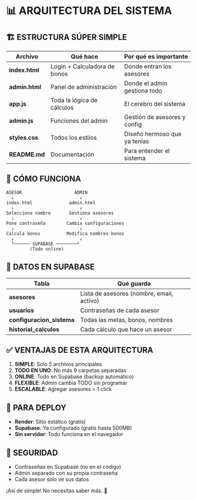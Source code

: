 # 📊 ARQUITECTURA DEL SISTEMA

## 🏗️ ESTRUCTURA SÚPER SIMPLE

| Archivo | Qué hace | Por qué es importante |
|---------|----------|----------------------|
| **index.html** | Login + Calculadora de bonos | Donde entran los asesores |
| **admin.html** | Panel de administración | Donde el admin gestiona todo |
| **app.js** | Toda la lógica de cálculos | El cerebro del sistema |
| **admin.js** | Funciones del admin | Gestión de asesores y config |
| **styles.css** | Todos los estilos | Diseño hermoso que ya tenías |
| **README.md** | Documentación | Para entender el sistema |

## 🔧 CÓMO FUNCIONA

```
ASESOR                    ADMIN
  ↓                         ↓
index.html              admin.html
  ↓                         ↓
Selecciona nombre       Gestiona asesores
  ↓                         ↓
Pone contraseña        Cambia configuraciones
  ↓                         ↓
Calcula bonos          Modifica nombres bonos
  ↓                         ↓
  └────── SUPABASE ────────┘
         (Todo online)
```

## 💾 DATOS EN SUPABASE

| Tabla | Qué guarda |
|-------|------------|
| **asesores** | Lista de asesores (nombre, email, activo) |
| **usuarios** | Contraseñas de cada asesor |
| **configuracion_sistema** | Todas las metas, bonos, nombres |
| **historial_calculos** | Cada cálculo que hace un asesor |

## ✅ VENTAJAS DE ESTA ARQUITECTURA

1. **SIMPLE**: Solo 5 archivos principales
2. **TODO EN UNO**: No más 9 carpetas separadas
3. **ONLINE**: Todo en Supabase (backup automático)
4. **FLEXIBLE**: Admin cambia TODO sin programar
5. **ESCALABLE**: Agregar asesores = 1 click

## 🚀 PARA DEPLOY

- **Render**: Sitio estático (gratis)
- **Supabase**: Ya configurado (gratis hasta 500MB)
- **Sin servidor**: Todo funciona en el navegador

## 🔐 SEGURIDAD

- Contraseñas en Supabase (no en el código)
- Admin separado con su propia contraseña
- Cada asesor solo ve sus datos

¡Así de simple! No necesitas saber más. 🎉 
